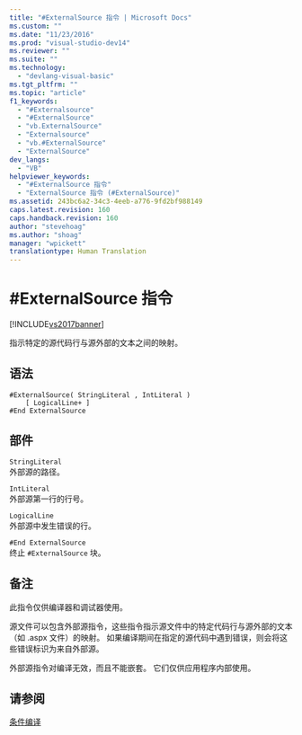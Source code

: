 ```yaml
---
title: "#ExternalSource 指令 | Microsoft Docs"
ms.custom: ""
ms.date: "11/23/2016"
ms.prod: "visual-studio-dev14"
ms.reviewer: ""
ms.suite: ""
ms.technology: 
  - "devlang-visual-basic"
ms.tgt_pltfrm: ""
ms.topic: "article"
f1_keywords: 
  - "#Externalsource"
  - "#ExternalSource"
  - "vb.ExternalSource"
  - "Externalsource"
  - "vb.#ExternalSource"
  - "ExternalSource"
dev_langs: 
  - "VB"
helpviewer_keywords: 
  - "#ExternalSource 指令"
  - "ExternalSource 指令 (#ExternalSource)"
ms.assetid: 243bc6a2-34c3-4eeb-a776-9fd2bf988149
caps.latest.revision: 160
caps.handback.revision: 160
author: "stevehoag"
ms.author: "shoag"
manager: "wpickett"
translationtype: Human Translation
---
```

# #ExternalSource 指令
[!INCLUDE[vs2017banner](../../../csharp/includes/vs2017banner.md)]

指示特定的源代码行与源外部的文本之间的映射。  
  
## 语法  
  
```  
#ExternalSource( StringLiteral , IntLiteral )  
    [ LogicalLine+ ]  
#End ExternalSource  
```  
  
## 部件  
 `StringLiteral`  
 外部源的路径。  
  
 `IntLiteral`  
 外部源第一行的行号。  
  
 `LogicalLine`  
 外部源中发生错误的行。  
  
 `#End ExternalSource`  
 终止 `#ExternalSource` 块。  
  
## 备注  
 此指令仅供编译器和调试器使用。  
  
 源文件可以包含外部源指令，这些指令指示源文件中的特定代码行与源外部的文本（如 .aspx 文件）的映射。  如果编译期间在指定的源代码中遇到错误，则会将这些错误标识为来自外部源。  
  
 外部源指令对编译无效，而且不能嵌套。  它们仅供应用程序内部使用。  
  
## 请参阅  
 [条件编译](../../../visual-basic/programming-guide/program-structure/conditional-compilation.md)